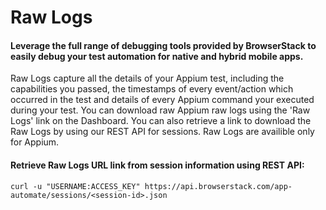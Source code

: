 # Raw Logs

#### Leverage the full range of debugging tools provided by BrowserStack to easily debug your test automation for native and hybrid mobile apps.

Raw Logs capture all the details of your Appium test, including the capabilities you passed, the timestamps of every event/action which occurred in the test and details of every Appium command your executed during your test. You can download raw Appium raw logs using the 'Raw Logs' link on the Dashboard. You can also retrieve a link to download the Raw Logs by using our REST API for sessions. Raw Logs are availible only for Appium.

#### Retrieve Raw Logs URL link from session information using REST API:

```
curl -u "USERNAME:ACCESS_KEY" https://api.browserstack.com/app-automate/sessions/<session-id>.json
```
